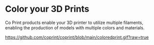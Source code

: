 # Color your 3D Prints
Co Print products enable your 3D printer to utilize multiple filaments, enabling the production of models with multiple colors and materials.

https://github.com/coprint/coprint/blob/main/coloredprint.gif?raw=true

<!---
coprint/coprint is a ✨ special ✨ repository because its `README.md` (this file) appears on your GitHub profile.
You can click the Preview link to take a look at your changes.
--->
